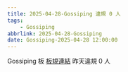 ```yaml
---
title: 2025-04-28-Gossiping 違規 0 人
tags:
    - Gossiping
abbrlink: 2025-04-28-Gossiping
date: Gossiping-2025-04-28 12:00:00
---
```

Gossiping 板 [板規連結](https://www.ptt.cc/bbs/Gossiping/M.1637425085.A.07D.html)
昨天違規 0 人
